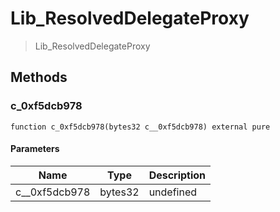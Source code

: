 # Lib_ResolvedDelegateProxy



> Lib_ResolvedDelegateProxy





## Methods

### c_0xf5dcb978

```solidity
function c_0xf5dcb978(bytes32 c__0xf5dcb978) external pure
```





#### Parameters

| Name | Type | Description |
|---|---|---|
| c__0xf5dcb978 | bytes32 | undefined




